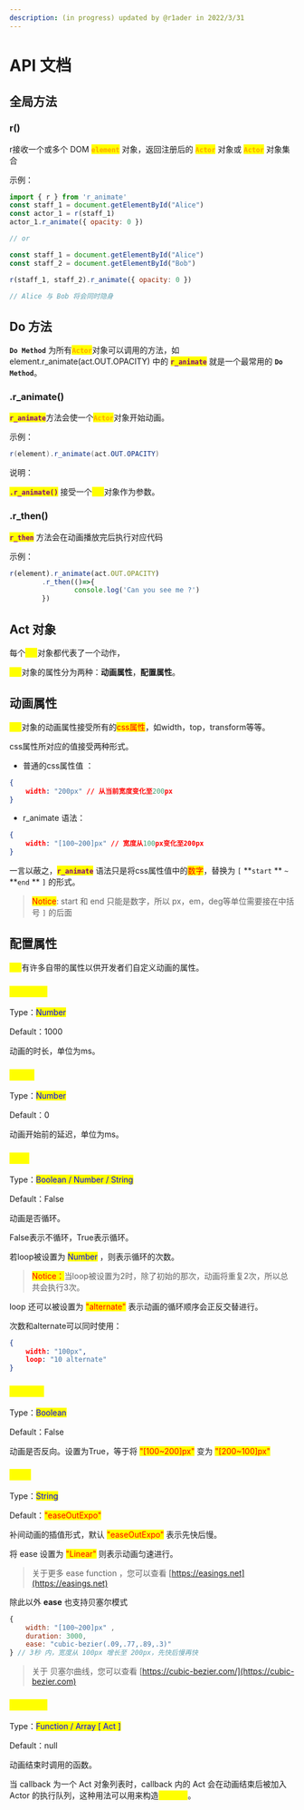 ```yaml
---
description: (in progress) updated by @r1ader in 2022/3/31
---
```


# API 文档

## 全局方法

### r()

r接收一个或多个 DOM <mark style="color:orange;">**`element`**</mark> 对象，返回注册后的 <mark style="color:orange;">**`Actor`**</mark> 对象或 <mark style="color:orange;">**`Actor`**</mark> 对象集合

示例：

```javascript
import { r } from 'r_animate'
const staff_1 = document.getElementById("Alice")
const actor_1 = r(staff_1)
actor_1.r_animate({ opacity: 0 })

// or

const staff_1 = document.getElementById("Alice")
const staff_2 = document.getElementById("Bob")

r(staff_1, staff_2).r_animate({ opacity: 0 })

// Alice 与 Bob 将会同时隐身
```



## Do 方法

**`Do Method`** 为所有<mark style="color:orange;">**`Actor`**</mark>对象可以调用的方法，如 element.r\_animate(act.OUT.OPACITY) 中的 <mark style="color:purple;">**`r_animate`**</mark> 就是一个最常用的 **`Do Method`**。

### .r\_animate()

<mark style="color:purple;">**`r_animate`**</mark>方法会使一个<mark style="color:orange;">**`Actor`**</mark>对象开始动画。

示例：

```java
r(element).r_animate(act.OUT.OPACITY)
```

说明：

<mark style="color:purple;">**`.r_animate()`**</mark> 接受一个<mark style="color:yellow;">**`Act`**</mark>对象作为参数。

### .r\_then()

<mark style="color:purple;">**`r_then`**</mark> 方法会在动画播放完后执行对应代码

示例：

```javascript
r(element).r_animate(act.OUT.OPACITY)
        .r_then(()=>{
                console.log('Can you see me ?')
        })
```



## Act 对象

每个<mark style="color:yellow;">**`Act`**</mark>对象都代表了一个动作，

<mark style="color:yellow;">**`Act`**</mark>对象的属性分为两种：**动画属性**，**配置属性**。

## 动画属性

<mark style="color:yellow;">**`Act`**</mark>对象的动画属性接受所有的<mark style="color:red;">css属性</mark>，如width，top，transform等等。

css属性所对应的值接受两种形式。

* 普通的css属性值 ：

```json
{
    width: "200px" // 从当前宽度变化至200px
}
```

* r\_animate 语法：

```json
{
    width: "[100~200]px" // 宽度从100px变化至200px
}
```

一言以蔽之，<mark style="color:purple;">**`r_animate`**</mark> 语法只是将css属性值中的<mark style="color:red;">数字</mark>，替换为 `[` **`start` ** `~` **`end` ** `]` 的形式。

> <mark style="color:red;">Notice</mark>: start 和 end 只能是数字，所以 px，em，deg等单位需要接在中括号 `]` 的后面

## 配置属性

<mark style="color:yellow;">**`Act`**</mark>有许多自带的属性以供开发者们自定义动画的属性。

### <mark style="color:yellow;">duration</mark>

Type：<mark style="color:blue;">Number</mark>

Default：1000

动画的时长，单位为ms。

### <mark style="color:yellow;">delay</mark>

Type：<mark style="color:blue;">Number</mark>

Default：0

动画开始前的延迟，单位为ms。

### <mark style="color:yellow;">loop</mark>

Type：<mark style="color:blue;">Boolean / Number / String</mark>

Default：False

动画是否循环。

False表示不循环，True表示循环。

若loop被设置为 <mark style="color:blue;">Number</mark> ，则表示循环的次数。

> <mark style="color:red;">Notice：</mark>当loop被设置为2时，除了初始的那次，动画将重复2次，所以总共会执行3次。

loop 还可以被设置为 <mark style="color:red;">"alternate"</mark> 表示动画的循环顺序会正反交替进行。

次数和alternate可以同时使用：

```json
{
    width: "100px",
    loop: "10 alternate"
}
```

### <mark style="color:yellow;">reverse</mark>

Type：<mark style="color:blue;">Boolean</mark>

Default：False

动画是否反向。设置为True，等于将 <mark style="color:red;">"\[100\~200]px"</mark> 变为 <mark style="color:red;">"\[200\~100]px"</mark>



### <mark style="color:yellow;">ease</mark>

Type：<mark style="color:blue;">String</mark>

Default：<mark style="color:red;">"easeOutExpo"</mark>

补间动画的插值形式，默认 <mark style="color:red;">"easeOutExpo"</mark> 表示先快后慢。

将 ease 设置为 <mark style="color:red;">"Linear"</mark> 则表示动画匀速进行。

> 关于更多 ease function ，您可以查看 [https://easings.net](https://easings.net)

除此以外 **ease** 也支持贝塞尔模式

```javascript
{ 
    width: "[100~200]px" ,
    duration: 3000,
    ease: "cubic-bezier(.09,.77,.89,.3)"
} // 3秒 内，宽度从 100px 增长至 200px，先快后慢再快
```

> 关于 贝塞尔曲线，您可以查看 [https://cubic-bezier.com/](https://cubic-bezier.com)

### <mark style="color:yellow;">callback</mark>

Type：<mark style="color:blue;">Function  /  Array \[ Act ]</mark>

Default：null

动画结束时调用的函数。

当 callback 为一个 Act 对象列表时，callback 内的 Act 会在动画结束后被加入 Actor 的执行队列，这种用法可以用来构造<mark style="color:yellow;">**复合Act**</mark>。

